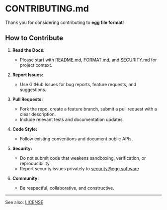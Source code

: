 # CONTRIBUTING.md

Thank you for considering contributing to **egg file format**!

## How to Contribute

1. **Read the Docs:**
   - Please start with [README.md](README.md), [FORMAT.md](FORMAT.md), and [SECURITY.md](SECURITY.md) for project context.

2. **Report Issues:**
   - Use GitHub Issues for bug reports, feature requests, and suggestions.

3. **Pull Requests:**
   - Fork the repo, create a feature branch, submit a pull request with a clear description.
   - Include relevant tests and documentation updates.

4. **Code Style:**
   - Follow existing conventions and document public APIs.

5. **Security:**
   - Do not submit code that weakens sandboxing, verification, or reproducibility.
   - Report security issues privately to security@egg.software

6. **Community:**
   - Be respectful, collaborative, and constructive.

---

See also: [LICENSE](LICENSE)

